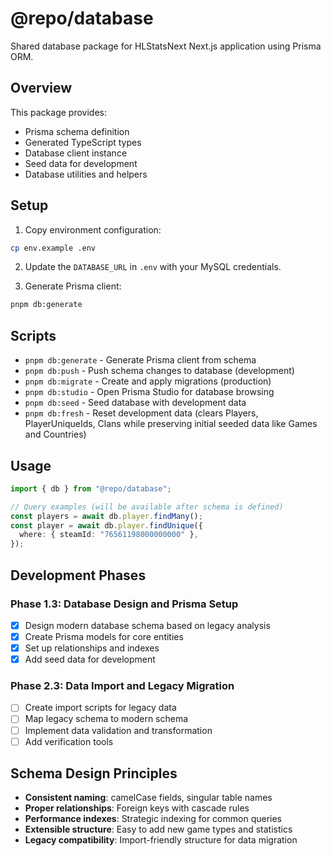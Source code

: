 # @repo/database

Shared database package for HLStatsNext Next.js application using Prisma ORM.

## Overview

This package provides:

- Prisma schema definition
- Generated TypeScript types
- Database client instance
- Seed data for development
- Database utilities and helpers

## Setup

1. Copy environment configuration:

```bash
cp env.example .env
```

2. Update the `DATABASE_URL` in `.env` with your MySQL credentials.

3. Generate Prisma client:

```bash
pnpm db:generate
```

## Scripts

- `pnpm db:generate` - Generate Prisma client from schema
- `pnpm db:push` - Push schema changes to database (development)
- `pnpm db:migrate` - Create and apply migrations (production)
- `pnpm db:studio` - Open Prisma Studio for database browsing
- `pnpm db:seed` - Seed database with development data
- `pnpm db:fresh` - Reset development data (clears Players, PlayerUniqueIds, Clans while preserving initial seeded data like Games and Countries)

## Usage

```typescript
import { db } from "@repo/database";

// Query examples (will be available after schema is defined)
const players = await db.player.findMany();
const player = await db.player.findUnique({
  where: { steamId: "76561198000000000" },
});
```

## Development Phases

### Phase 1.3: Database Design and Prisma Setup

- [x] Design modern database schema based on legacy analysis
- [x] Create Prisma models for core entities
- [x] Set up relationships and indexes
- [x] Add seed data for development

### Phase 2.3: Data Import and Legacy Migration

- [ ] Create import scripts for legacy data
- [ ] Map legacy schema to modern schema
- [ ] Implement data validation and transformation
- [ ] Add verification tools

## Schema Design Principles

- **Consistent naming**: camelCase fields, singular table names
- **Proper relationships**: Foreign keys with cascade rules
- **Performance indexes**: Strategic indexing for common queries
- **Extensible structure**: Easy to add new game types and statistics
- **Legacy compatibility**: Import-friendly structure for data migration
